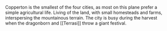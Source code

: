 Copperton is the smallest of the four cities, as most on this plane prefer a simple agricultural life. Living of the land, with small homesteads and farms, interspersing the mountainous terrain. The city is busy during the harvest when the dragonborn and [[Terrasi]] throw a giant festival.